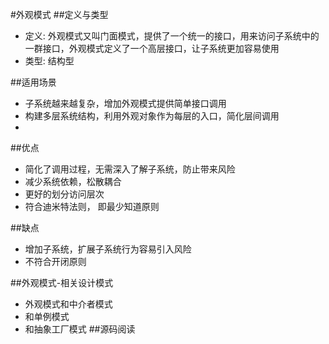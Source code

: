 #外观模式
##定义与类型
- 定义: 外观模式又叫门面模式，提供了一个统一的接口，用来访问子系统中的一群接口，外观模式定义了一个高层接口，让子系统更加容易使用
- 类型: 结构型

##适用场景
- 子系统越来越复杂，增加外观模式提供简单接口调用
- 构建多层系统结构，利用外观对象作为每层的入口，简化层间调用
- 

##优点
- 简化了调用过程，无需深入了解子系统，防止带来风险
- 减少系统依赖，松散耦合
- 更好的划分访问层次
- 符合迪米特法则， 即最少知道原则

##缺点
- 增加子系统，扩展子系统行为容易引入风险
- 不符合开闭原则

##外观模式-相关设计模式
- 外观模式和中介者模式
- 和单例模式
- 和抽象工厂模式 
##源码阅读
